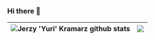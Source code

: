 ### Hi there 👋

| <img align="center" src="https://github-readme-stats.vercel.app/api?username=op7ic&show_icons=true&include_all_commits=true&theme=buefy&hide_border=true" alt="Jerzy 'Yuri' Kramarz github stats" /> | <img align="center" src="https://github-readme-stats.vercel.app/api/top-langs/?username=op7ic&layout=compact&theme=buefy&hide_border=true" /> |
| ------------- | ------------- |